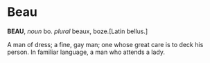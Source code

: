 # Beau

**BEAU**, _noun_ bo. _plural_ beaux, boze.\[Latin bellus.\]

A man of dress; a fine, gay man; one whose great care is to deck his person. In familiar language, a man who attends a lady.